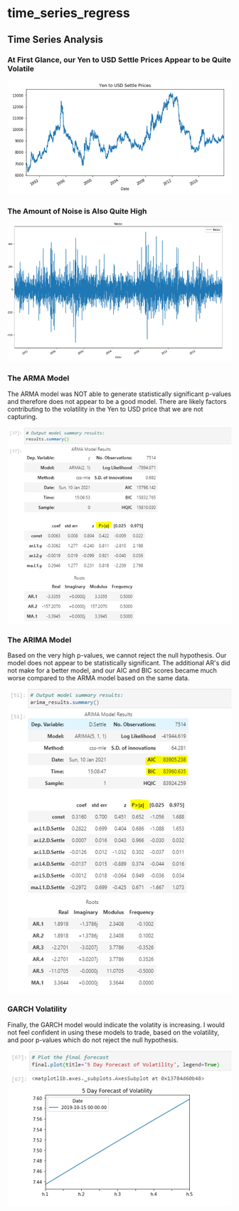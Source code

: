 # time_series_regress

## Time Series Analysis ##

### At First Glance, our Yen to USD Settle Prices Appear to be Quite Volatile ###

![](https://github.com/alexgwise/time_series_regress/blob/main/pictures/yen_graph.PNG)

### The Amount of Noise is Also Quite High ###

![](https://github.com/alexgwise/time_series_regress/blob/main/pictures/noise.PNG)

### The ARMA Model ###

The ARMA model was NOT able to generate statistically significant p-values and therefore
does not appear to be a good model. There are likely factors contributing to the 
volatility in the Yen to USD price that we are not capturing.

![](https://github.com/alexgwise/time_series_regress/blob/main/pictures/ARMA%20p-value.PNG)

### The ARIMA Model ###

Based on the very high p-values, we cannot reject the null hypothesis.
Our model does not appear to be statistically significant. The additional AR's did not
make for a better model, and our AIC and BIC scores became much worse compared to the 
ARMA model based on the same data.

![](https://github.com/alexgwise/time_series_regress/blob/main/pictures/ARIMA.PNG)

### GARCH Volatility ###

Finally, the GARCH model would indicate the volatity is increasing.
I would not feel confident in using these models to trade, based on the volatility, and poor p-values which do not reject the null hypothesis.

![](https://github.com/alexgwise/time_series_regress/blob/main/pictures/GARCH%20Volatility.PNG)
